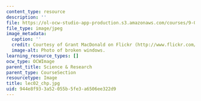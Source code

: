 ```yaml
---
content_type: resource
description: ''
file: https://ol-ocw-studio-app-production.s3.amazonaws.com/courses/9-00sc-introduction-to-psychology-fall-2011/944e8f933a52055b5fe3a6506ee322d9_lec02_chp.jpg
file_type: image/jpeg
image_metadata:
  caption: ''
  credit: Courtesy of Grant MacDonald on Flickr (http://www.flickr.com/photos/grantmac/1472315798/)
  image-alt: Photo of broken windows.
learning_resource_types: []
ocw_type: OCWImage
parent_title: Science & Research
parent_type: CourseSection
resourcetype: Image
title: lec02_chp.jpg
uid: 944e8f93-3a52-055b-5fe3-a6506ee322d9
---
```


